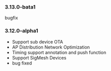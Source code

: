 ### 3.13.0-bata1
bugfix


### 3.12.0-alpha1
- Support sub device OTA
- AP Distribution Network Optimization
- Timing support annotation and push function
- Support SigMesh Devices
- bug fixed

